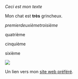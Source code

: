 <!DOCTYPE html>
<html>
<head>
  <meta charset="utf-8">
  <meta name="viewport" content="width=device-width">
  <title>Ceci est mon texte</title>
</head>
<body>
  <em>Ceci est mon texte</em>
  <p>Mon chat est <strong>très</strong> grincheux.</p>
  <em>premier</em><em>deuxième</em><em>troisième</em>
  <p>quatrième</p><p>cinquième</p><p>sixième</p>
  <img src="https://raw.githubusercontent.com/mdn/beginner-html-site/gh-pages/images/firefox-icon.png" />
  <p>Un lien vers mon <a href="https://www.mozilla.org/" title="Page d'accueil de Mozilla" target="_blank">site web préféré</a>.</p>
</body>
</html>

